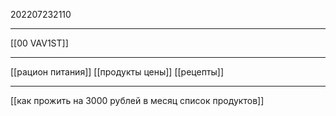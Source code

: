 202207232110
***
[[00 VAV1ST]]
***
[[рацион питания]]
[[продукты цены]]
[[рецепты]]
***
[[как прожить на 3000 рублей в месяц список продуктов]]